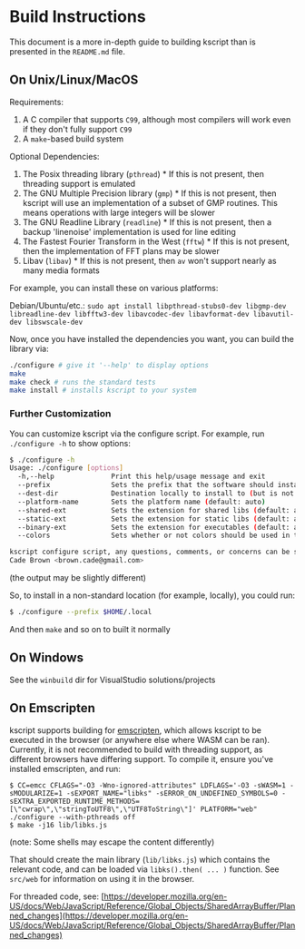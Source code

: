 # Build Instructions

This document is a more in-depth guide to building kscript than is presented in the `README.md` file.

## On Unix/Linux/MacOS

Requirements:

  1. A C compiler that supports `C99`, although most compilers will work even if they don't fully support `C99`
  2. A `make`-based build system

Optional Dependencies:

  1. The Posix threading library (`pthread`)
    * If this is not present, then threading support is emulated
  2. The GNU Multiple Precision library (`gmp`)
    * If this is not present, then kscript will use an implementation of a subset of GMP routines. This means operations with large integers will be slower
  3. The GNU Readline Library (`readline`)
    * If this is not present, then a backup 'linenoise' implementation is used for line editing
  4. The Fastest Fourier Transform in the West (`fftw`)
    * If this is not present, then the implementation of FFT plans may be slower
  5. Libav (`libav`)
    * If this is not present, then `av` won't support nearly as many media formats


For example, you can install these on various platforms:

Debian/Ubuntu/etc.: `sudo apt install libpthread-stubs0-dev libgmp-dev libreadline-dev libfftw3-dev libavcodec-dev libavformat-dev libavutil-dev libswscale-dev`

Now, once you have installed the dependencies you want, you can build the library via:

```bash
./configure # give it '--help' to display options
make
make check # runs the standard tests
make install # installs kscript to your system
```

### Further Customization

You can customize kscript via the configure script. For example, run `./configure -h` to show options:

```bash
$ ./configure -h
Usage: ./configure [options]
  -h,--help              Print this help/usage message and exit
  --prefix               Sets the prefix that the software should install to (default: /usr/local)
  --dest-dir             Destination locally to install to (but is not kept for runtime) (default: )
  --platform-name        Sets the platform name (default: auto)
  --shared-ext           Sets the extension for shared libs (default: auto) (e.g.: .so,.dll,.js)
  --static-ext           Sets the extension for static libs (default: auto) (e.g.: .a,.lib,.js)
  --binary-ext           Sets the extension for executables (default: auto) (e.g.: .exe,.js)
  --colors               Sets whether or not colors should be used in the interpreter (default: auto) (e.g.: on,off)

kscript configure script, any questions, comments, or concerns can be sent to:
Cade Brown <brown.cade@gmail.com>
```

(the output may be slightly different)

So, to install in a non-standard location (for example, locally), you could run:

```bash
$ ./configure --prefix $HOME/.local
``` 

And then `make` and so on to built it normally

## On Windows

See the `winbuild` dir for VisualStudio solutions/projects

## On Emscripten

kscript supports building for [emscripten](https://emscripten.org/), which allows kscript to be executed in the browser (or anywhere else where WASM can be ran). Currently, it is not recommended to build with threading support, as different browsers have differing support. To compile it, ensure you've installed emscripten, and run:

```shell
$ CC=emcc CFLAGS="-O3 -Wno-ignored-attributes" LDFLAGS='-O3 -sWASM=1 -sMODULARIZE=1 -sEXPORT_NAME="libks" -sERROR_ON_UNDEFINED_SYMBOLS=0 -sEXTRA_EXPORTED_RUNTIME_METHODS=[\"cwrap\",\"stringToUTF8\",\"UTF8ToString\"]' PLATFORM="web" ./configure --with-pthreads off
$ make -j16 lib/libks.js
```

(note: Some shells may escape the content differently)

That should create the main library (`lib/libks.js`) which contains the relevant code, and can be loaded via `libks().then( ... )` function. See `src/web` for information on using it in the browser.

For threaded code, see: [https://developer.mozilla.org/en-US/docs/Web/JavaScript/Reference/Global_Objects/SharedArrayBuffer/Planned_changes](https://developer.mozilla.org/en-US/docs/Web/JavaScript/Reference/Global_Objects/SharedArrayBuffer/Planned_changes)
